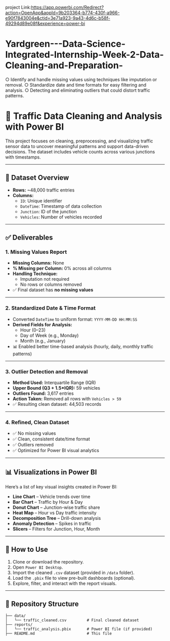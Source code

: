 project Link:https://app.powerbi.com/Redirect?action=OpenApp&appId=9b203364-b774-430f-a966-e90f7843004e&ctid=3e71a923-9a43-4d6c-b58f-49294d89e08f&experience=power-bi
# Yardgreen---Data-Science-Integrated-Internship-Week-2-Data-Cleaning-and-Preparation-
○ Identify and handle missing values using techniques like imputation or removal.  ○ Standardize date and time formats for easy filtering and analysis.  ○ Detecting and eliminating outliers that could distort traffic patterns.

# 🚦 Traffic Data Cleaning and Analysis with Power BI

This project focuses on cleaning, preprocessing, and visualizing traffic sensor data to uncover meaningful patterns and support data-driven decisions. The dataset includes vehicle counts across various junctions with timestamps.

---

## 📁 Dataset Overview

- **Rows:** ~48,000 traffic entries
- **Columns:**  
  - `ID`: Unique identifier  
  - `DateTime`: Timestamp of data collection  
  - `Junction`: ID of the junction  
  - `Vehicles`: Number of vehicles recorded  

---

## ✅ Deliverables

### 1. Missing Values Report

- **Missing Columns:** None  
- **% Missing per Column:** 0% across all columns  
- **Handling Technique:**  
  - Imputation not required  
  - No rows or columns removed  
- ✅ Final dataset has **no missing values**

---

### 2. Standardized Date & Time Format

- Converted `DateTime` to uniform format: `YYYY-MM-DD HH:MM:SS`
- **Derived Fields for Analysis:**
  - Hour (0–23)
  - Day of Week (e.g., Monday)
  - Month (e.g., January)
- 📊 Enabled better time-based analysis (hourly, daily, monthly traffic patterns)

---

### 3. Outlier Detection and Removal

- **Method Used:** Interquartile Range (IQR)
- **Upper Bound (Q3 + 1.5*IQR):** 59 vehicles
- **Outliers Found:** 3,617 entries
- **Action Taken:** Removed all rows with `Vehicles > 59`
- ✅ Resulting clean dataset: 44,503 records

---

### 4. Refined, Clean Dataset

- ✅ No missing values
- ✅ Clean, consistent date/time format
- ✅ Outliers removed
- ✅ Optimized for Power BI visual analytics

---

## 📊 Visualizations in Power BI

Here’s a list of key visual insights created in Power BI:

- **Line Chart** – Vehicle trends over time
- **Bar Chart** – Traffic by Hour & Day
- **Donut Chart** – Junction-wise traffic share
- **Heat Map** – Hour vs Day traffic intensity
- **Decomposition Tree** – Drill-down analysis
- **Anomaly Detection** – Spikes in traffic
- **Slicers** – Filters for Junction, Hour, Month

---

## 🚀 How to Use

1. Clone or download the repository.
2. Open `Power BI Desktop`.
3. Import the cleaned `.csv` dataset (provided in `/data` folder).
4. Load the `.pbix` file to view pre-built dashboards (optional).
5. Explore, filter, and interact with the report visuals.

---

## 📂 Repository Structure

```plaintext
├── data/
│   └── traffic_cleaned.csv         # Final cleaned dataset
├── reports/
│   └── traffic_analysis.pbix       # Power BI file (if provided)
├── README.md                       # This file

